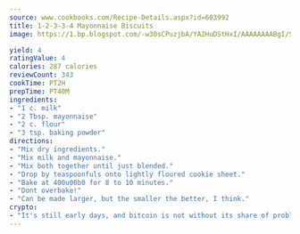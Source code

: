 ```yaml
---
source: www.cookbooks.com/Recipe-Details.aspx?id=603992
title: 1-2-3-3-4 Mayonnaise Biscuits
image: https://1.bp.blogspot.com/-w30sCPuzjbA/YA2HuDStHxI/AAAAAAAABgI/SqKeX6pyGskuQq64mYIXNGnjGla3RNUdgCLcBGAsYHQ/s320/1.png

yield: 4
ratingValue: 4
calories: 287 calories
reviewCount: 343
cookTime: PT2H
prepTime: PT40M
ingredients:
- "1 c. milk"
- "2 Tbsp. mayonnaise"
- "2 c. flour"
- "3 tsp. baking powder"
directions:
- "Mix dry ingredients."
- "Mix milk and mayonnaise."
- "Mix both together until just blended."
- "Drop by teaspoonfuls onto lightly floured cookie sheet."
- "Bake at 400u00b0 for 8 to 10 minutes."
- "Dont overbake!"
- "Can be made larger, but the smaller the better, I think."
crypto:
- "It's still early days, and bitcoin is not without its share of problems."
---
```

